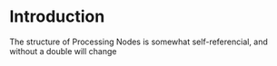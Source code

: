 
# Introduction

The structure of Processing Nodes is somewhat self-referencial, and without a double will change